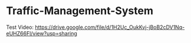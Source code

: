 # Traffic-Management-System
Test Video: https://drive.google.com/file/d/1H2Uc_OukKvj-jBoB2cDV1Nq-eUHZ66Fl/view?usp=sharing

